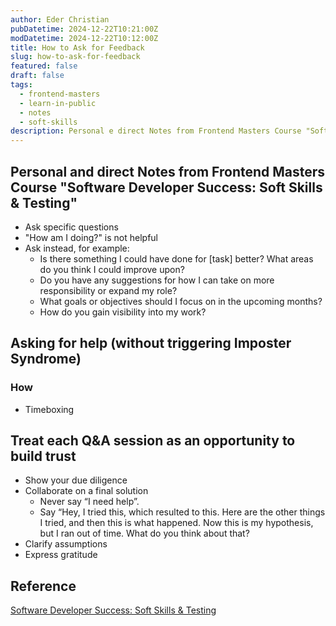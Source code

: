 ```yaml
---
author: Eder Christian
pubDatetime: 2024-12-22T10:21:00Z
modDatetime: 2024-12-22T10:12:00Z
title: How to Ask for Feedback
slug: how-to-ask-for-feedback
featured: false
draft: false
tags:
  - frontend-masters
  - learn-in-public
  - notes
  - soft-skills
description: Personal e direct Notes from Frontend Masters Course "Software Developer Success - Soft Skills & Testing"
---
```


## Personal and direct Notes from Frontend Masters Course "Software Developer Success: Soft Skills & Testing"

- Ask specific questions
- "How am I doing?" is not helpful
- Ask instead, for example:
  - Is there something I could have done for [task] better? What areas do you think I could improve upon?
  - Do you have any suggestions for how I can take on more responsibility or expand my role?
  - What goals or objectives should I focus on in the upcoming months?
  - How do you gain visibility into my work?

## Asking for help (without triggering Imposter Syndrome)

### How

- Timeboxing

## Treat each Q&A session as an opportunity to build trust

- Show your due diligence
- Collaborate on a final solution
  - Never say “I need help”.
  - Say “Hey, I tried this, which resulted to this. Here are the other things I tried, and then this is what happened. Now this is my hypothesis, but I ran out of time. What do you think about that?
- Clarify assumptions
- Express gratitude

## Reference

<a href="https://frontendmasters.com/courses/dev-soft-skills/" target="_blank" rel="noreferrer noopener">Software Developer Success: Soft Skills & Testing</a>

